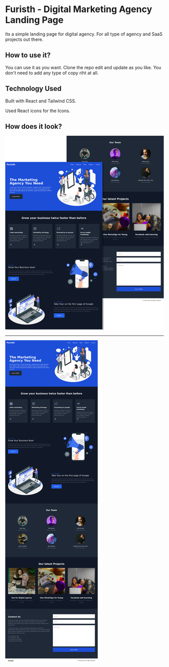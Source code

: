 # Furisth - Digital Marketing Agency Landing Page

Its a simple landing page for digital agency. For all type of agency and SaaS projects out there.

## How to use it?

You can use it as you want. Clone the repo edit and update as you like.
You don't need to add any type of copy riht at all.

## Technology Used

Built with React and Tailwind CSS.

Used React icons for the Icons.



## How does it look?

![Project image](/project-2.png)

---

![Project image](/project.png)
